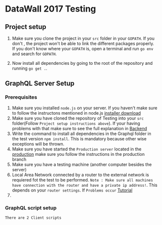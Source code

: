 # DataWall 2017 Testing

## Project setup
1. Make sure you clone the project in your ```src``` folder in your ````GOPATH````. If you don't , the project won't be 
able to link the different packages properly. 
If you don't know where your ```GOPATH``` is, 
open a terminal and run ```go env``` and search for ```GOPATH```.

2. Now install all dependencies by going to the root of the repository and running ```go get .```.

## GraphQL Server Setup
### Prerequisites
1. Make sure you installed ``` node.js ``` on your server. If you haven't make sure to follow the instructons mentioned in node.js [installer download](https://nodejs.org/en/download/)
2. Make sure you have cloned the repository of Testing into your ```src``` folder(Follow ```Project setup instructions above```). If your having problems with that make sure to see the full explanation in [Backend](https://github.com/Krijnrien/DataWall/tree/Backend)
3. Write the command to install all dependencies in the Graphql folder in the test version ```npm install```. This is mandatory because other wise exceptions will be thrown. 
4. Make sure you have started the ```Production server``` located in the [production](https://github.com/Krijnrien/DataWall/tree/Production) make sure you follow the instructions in the production branch 
5. Make sure you have a testing machine (another computer besides the server)
6. Local Area Network connected by a router to the external network is requiered fot the test to be performed. ```Note : Make sure all machines have connection with the router and have a private ip address!```. This depends on your ```router settings```. If `Problems occur` [Tutorial](https://www.pcworld.com/article/249185/networking/how-to-set-up-a-wireless-router.html)  
7. 
### GraphQL script setup
```There are 2 Client scripts ```
